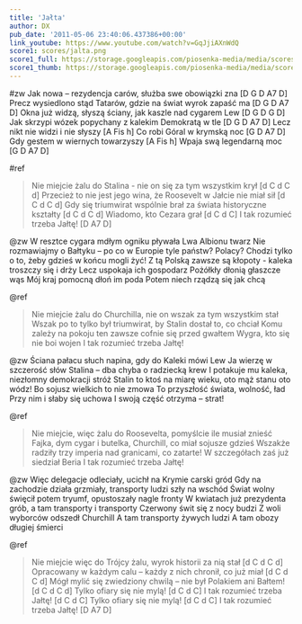 ```yaml
---
title: 'Jałta'
author: DX
pub_date: '2011-05-06 23:40:06.437386+00:00'
link_youtube: https://www.youtube.com/watch?v=GqJjiAXnWdQ
score1: scores/jalta.png
score1_full: https://storage.googleapis.com/piosenka-media/media/scores/jalta.png
score1_thumb: https://storage.googleapis.com/piosenka-media/media/scores/jalta.png.180x0_q85_upscale.jpg
---
```


#zw
Jak nowa – rezydencja carów, służba swe obowiązki zna [D G D A7 D]
Precz wysiedlono stąd Tatarów, gdzie na świat wyrok zapaść ma [D G D A7 D] 
Okna już widzą, słyszą ściany, jak kaszle nad cygarem Lew [D G D G D]
Jak skrzypi wózek popychany z kalekim Demokratą w tle [D G D A7 D] 
Lecz nikt nie widzi i nie słyszy [A Fis h]
Co robi Góral w krymską noc [G D A7 D] 
Gdy gestem w wiernych towarzyszy [A Fis h] 
Wpaja swą legendarną moc [G D A7 D]

#ref
>Nie miejcie żalu do Stalina - nie on się za tym wszystkim krył [d C d C d] 
>Przecież to nie jest jego wina, że Roosevelt w Jałcie nie miał sił [d C d C d] 
>Gdy się triumwirat wspólnie brał za świata historyczne kształty [d C d C d] 
>Wiadomo, kto Cezara grał [d C d C]
>I tak rozumieć trzeba Jałtę! [D A7 D] 

@zw
W resztce cygara mdłym ogniku pływała Lwa Albionu twarz
Nie rozmawiajmy o Bałtyku – po co w Europie tyle państw? 
Polacy? Chodzi tylko o to, żeby gdzieś w końcu mogli żyć!
Z tą Polską zawsze są kłopoty - kaleka troszczy się i drży
Lecz uspokaja ich gospodarz
Pożółkły dłonią głaszcze wąs
Mój kraj pomocną dłoń im poda
Potem niech rządzą się jak chcą

@ref
>Nie miejcie żalu do Churchilla, nie on wszak za tym wszystkim stał
>Wszak po to tylko był triumwirat, by Stalin dostał to, co chciał
>Komu zależy na pokoju ten zawsze cofnie się przed gwałtem
>Wygra, kto się nie boi wojen
>I tak rozumieć trzeba Jałtę! 

@zw
Ściana pałacu słuch napina, gdy do Kaleki mówi Lew
Ja wierzę w szczerość słów Stalina – dba chyba o radziecką krew
I potakuje mu kaleka, niezłomny demokracji stróż
Stalin to ktoś na miarę wieku, oto mąż stanu oto wódz! 
Bo sojusz wielkich to nie zmowa
To przyszłość świata, wolność, ład
Przy nim i słaby się uchowa
I swoją część otrzyma – strat! 

@ref
>Nie miejcie, więc żalu do Roosevelta, pomyślcie ile musiał znieść
>Fajka, dym cygar i butelka, Churchill, co miał sojusze gdzieś
>Wszakże radziły trzy imperia nad granicami, co zatarte! 
>W szczegółach zaś już siedział Beria
>I tak rozumieć trzeba Jałtę! 

@zw
Więc delegacje odleciały, ucichł na Krymie carski gród
Gdy na zachodzie działa grzmiały, transporty ludzi szły na wschód
Świat wolny święcił potem tryumf, opustoszały nagle fronty
W kwiatach już prezydenta grób, a tam transporty i transporty
Czerwony świt się z nocy budzi
Z woli wyborców odszedł Churchill
A tam transporty żywych ludzi
A tam obozy długiej śmierci

@ref
>Nie miejcie więc do Trójcy żalu, wyrok historii za nią stał [d C d C d] 
>Opracowany w każdym calu – każdy z nich chronił, co już miał [d C d C d] 
>Mógł mylić się zwiedziony chwilą – nie był Polakiem ani Bałtem! [d C d C d] 
>Tylko ofiary się nie mylą! [d C d C]
>I tak rozumieć trzeba Jałtę! [d C d C]
>Tylko ofiary się nie mylą! [d C d C]
>I tak rozumieć trzeba Jałtę! [D A7 D]